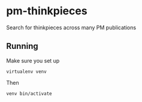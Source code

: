 # pm-thinkpieces
Search for thinkpieces across many PM publications

## Running

Make sure you set up

```
virtualenv venv
```

Then

```
venv bin/activate
```

